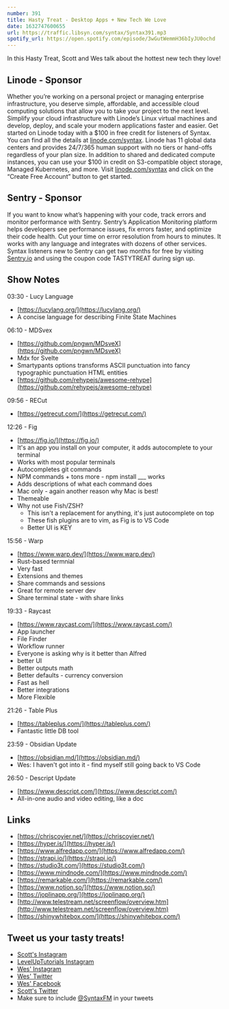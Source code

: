 ```yaml
---
number: 391
title: Hasty Treat - Desktop Apps + New Tech We Love
date: 1632747600655
url: https://traffic.libsyn.com/syntax/Syntax391.mp3
spotify_url: https://open.spotify.com/episode/3wGutWemmH36bIyJU0ochd
---
```


In this Hasty Treat, Scott and Wes talk about the hottest new tech they love! 

## Linode - Sponsor
Whether you’re working on a personal project or managing enterprise infrastructure, you deserve simple, affordable, and accessible cloud computing solutions that allow you to take your project to the next level. Simplify your cloud infrastructure with Linode’s Linux virtual machines and develop, deploy, and scale your modern applications faster and easier. Get started on Linode today with a $100 in free credit for listeners of Syntax. You can find all the details at [linode.com/syntax](https://linode.com/syntax). Linode has 11 global data centers and provides 24/7/365 human support with no tiers or hand-offs regardless of your plan size. In addition to shared and dedicated compute instances, you can use your $100 in credit on S3-compatible object storage, Managed Kubernetes, and more. Visit [linode.com/syntax](https://linode.com/syntax) and click on the “Create Free Account” button to get started.

## Sentry - Sponsor
If you want to know what’s happening with your code, track errors and monitor performance with Sentry. Sentry’s Application Monitoring platform helps developers see performance issues, fix errors faster, and optimize their code health. Cut your time on error resolution from hours to minutes. It works with any language and integrates with dozens of other services. Syntax listeners new to Sentry can get two months for  free by visiting [Sentry.io](https://sentry.io) and using the coupon code TASTYTREAT during sign up.

## Show Notes
03:30 - Lucy Language
* [https://lucylang.org/](https://lucylang.org/)
* A concise language for describing Finite State Machines

06:10 - MDSvex
* [https://github.com/pngwn/MDsveX](https://github.com/pngwn/MDsveX)
* Mdx for Svelte
* Smartypants options transforms ASCII punctuation into fancy typographic punctuation HTML entities
* [https://github.com/rehypejs/awesome-rehype](https://github.com/rehypejs/awesome-rehype)

09:56 - RECut
* [https://getrecut.com/](https://getrecut.com/)

12:26 - Fig
* [https://fig.io/](https://fig.io/)
* It's an app you install on your computer, it adds autocomplete to your terminal
* Works with most popular terminals
* Autocompletes git commands
* NPM commands + tons more - npm install ___ works
* Adds descriptions of what each command does
* Mac only - again another reason why Mac is best!
* Themeable
* Why not use Fish/ZSH?
  * This isn't a replacement for anything, it's just autocomplete on top
  * These fish plugins are to vim, as Fig is to VS Code
  * Better UI is KEY

15:56 - Warp
* [https://www.warp.dev/](https://www.warp.dev/)
* Rust-based termnial
* Very fast
* Extensions and themes
* Share commands and sessions
* Great for remote server dev
* Share terminal state - with share links

19:33 - Raycast
* [https://www.raycast.com/](https://www.raycast.com/)
* App launcher
* File Finder
* Workflow runner
* Everyone is asking why is it better than Alfred
* better UI
* Better outputs math
* Better defaults - currency conversion
* Fast as hell
* Better integrations
* More Flexible

21:26 - Table Plus
* [https://tableplus.com/](https://tableplus.com/)
* Fantastic little DB tool

23:59 - Obsidian Update
* [https://obsidian.md/](https://obsidian.md/)
* Wes: I haven't got into it - find myself still going back to VS Code

26:50 - Descript Update
* [https://www.descript.com/](https://www.descript.com/)
* All-in-one audio and video editing, like a doc

## Links
* [https://chriscoyier.net/](https://chriscoyier.net/)
* [https://hyper.is/](https://hyper.is/)
* [https://www.alfredapp.com/](https://www.alfredapp.com/)
* [https://strapi.io/](https://strapi.io/)
* [https://studio3t.com/](https://studio3t.com/)
* [https://www.mindnode.com/](https://www.mindnode.com/)
* [https://remarkable.com/](https://remarkable.com/)
* [https://www.notion.so/](https://www.notion.so/)
* [https://joplinapp.org/](https://joplinapp.org/)
* [http://www.telestream.net/screenflow/overview.htm](http://www.telestream.net/screenflow/overview.htm)
* [https://shinywhitebox.com/](https://shinywhitebox.com/)

## Tweet us your tasty treats!
* [Scott's Instagram](https://www.instagram.com/stolinski/)
* [LevelUpTutorials Instagram](https://www.instagram.com/LevelUpTutorials/)
* [Wes' Instagram](https://www.instagram.com/wesbos/)
* [Wes' Twitter](https://twitter.com/wesbos)
* [Wes' Facebook](https://www.facebook.com/wesbos.developer)
* [Scott's Twitter](https://twitter.com/stolinski)
* Make sure to include [@SyntaxFM](https://twitter.com/SyntaxFM) in your tweets